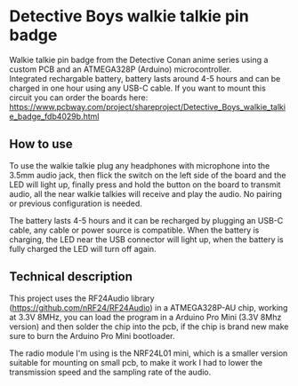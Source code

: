 # Detective Boys walkie talkie pin badge
Walkie talkie pin badge from the Detective Conan anime series using a custom PCB and an ATMEGA328P (Arduino) microcontroller.		
Integrated rechargable battery, battery lasts around 4-5 hours and can be charged in one hour using any USB-C cable.
If you want to mount this circuit you can order the boards here: https://www.pcbway.com/project/shareproject/Detective_Boys_walkie_talkie_badge_fdb4029b.html

## How to use
To use the walkie talkie plug any headphones with microphone into the 3.5mm audio jack, then flick the switch on the left side of the board and the LED will light up,
finally press and hold the button on the board to transmit audio, all the near walkie talkies will receive and play the audio.
No pairing or previous configuration is needed.

The battery lasts 4-5 hours and it can be recharged by plugging an USB-C cable, any cable or power source is compatible.
When the battery is charging, the LED near the USB connector will light up, when the battery is fully charged the LED will turn off again.

## Technical description
This project uses the RF24Audio library (https://github.com/nRF24/RF24Audio) in a ATMEGA328P-AU chip, working at 3.3V 8MHz,
you can load the program in a Arduino Pro Mini (3.3V 8Mhz version) and then solder the chip into the pcb, if the chip
is brand new make sure to burn the Arduino Pro Mini bootloader.

The radio module I'm using is the NRF24L01 mini, which is a smaller version suitable for mounting on small pcb, to make it work I had
to lower the transmission speed and the sampling rate of the audio.
